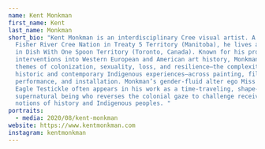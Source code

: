 ```yaml
---
name: Kent Monkman
first_name: Kent
last_name: Monkman
short_bio: "Kent Monkman is an interdisciplinary Cree visual artist. A member of
  Fisher River Cree Nation in Treaty 5 Territory (Manitoba), he lives and works
  in Dish With One Spoon Territory (Toronto, Canada). Known for his provocative
  interventions into Western European and American art history, Monkman explores
  themes of colonization, sexuality, loss, and resilience—the complexities of
  historic and contemporary Indigenous experiences—across painting, film/video,
  performance, and installation. Monkman’s gender-fluid alter ego Miss Chief
  Eagle Testickle often appears in his work as a time-traveling, shape-shifting,
  supernatural being who reverses the colonial gaze to challenge received
  notions of history and Indigenous peoples. "
portraits:
  - media: 2020/08/kent-monkman
website: https://www.kentmonkman.com
instagram: kentmonkman
---
```

